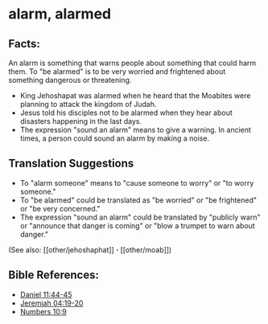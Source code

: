 # alarm, alarmed #

## Facts: ##

An alarm is something that warns people about something that could harm them.  To "be alarmed" is to be very worried and frightened about something dangerous or threatening.

* King Jehoshapat was alarmed when he heard that the Moabites were planning to attack the kingdom of Judah.
* Jesus told his disciples not to be alarmed when they hear about disasters happening in the last days.
* The expression "sound an alarm" means to give a warning. In ancient times, a person could sound an alarm by making a noise.

## Translation Suggestions ##

* To "alarm someone" means to "cause someone to worry" or "to worry someone."
* To "be alarmed" could be translated as "be worried" or "be frightened" or "be very concerned."
* The expression "sound an alarm" could be translated by "publicly warn" or "announce that danger is coming" or "blow a trumpet to warn about danger."

(See also: [[other/jehoshaphat]] **·** [[other/moab]])

## Bible References: ##

* [Daniel 11:44-45](en/tn/dan/help/11/44)
* [Jeremiah 04:19-20](en/tn/jer/help/04/19)
* [Numbers 10:9](en/tn/num/help/10/09)